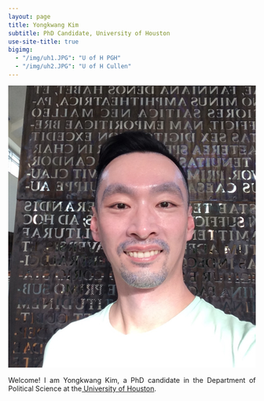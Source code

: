 ```yaml
---
layout: page
title: Yongkwang Kim
subtitle: PhD Candidate, University of Houston
use-site-title: true
bigimg:
  - "/img/uh1.JPG": "U of H PGH"
  - "/img/uh2.JPG": "U of H Cullen"
---
```


<img src="/img/kp1.JPG" class="wrap align-right" alt="K Profile">
<p align="justify">Welcome! I am Yongkwang Kim, a PhD candidate in the Department of Political Science at the<a href="https://www.uh.edu/class/political-science/" target="_blank"> University of Houston</a>. 

